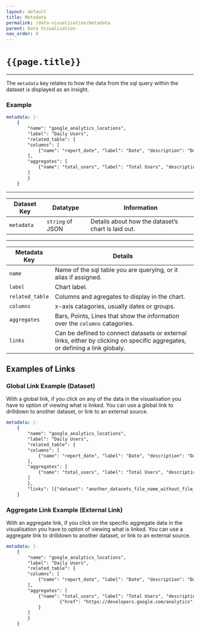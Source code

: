 ```yaml
---
layout: default
title: Metadata
permalink: /data-visualisation/metadata
parent: Data Visualisation
nav_order: 4
---
```


# `{{page.title}}`

---

The `metadata` key relates to how the data from the sql query within the dataset is displayed as an insight.

### Example

```yaml
metadata: |-
    {
        "name": "google_analytics_locations",
        "label": "Daily Users",
        "related_table": {
        "columns": [
            {"name": "report_date", "label": "Date", "description": "Date"}
        ], 
        "aggregates": [
            {"name": "total_users", "label": "Total Users", "description": "Total Users"}
        ]
        }
    }
```

---

Dataset Key | Datatype | Information
----------- | -------- | -----------
`metadata` | `string` of JSON | Details about how the dataset’s chart is laid out.

---

Metadata Key | Details
------------ | -------
`name` | Name of the sql table you are querying, or it alias if assigned.
`label` | Chart label.
`related_table` | Columns and agregates to display in the chart.
`columns` | x-axis catagories, usually dates or groups.
`aggregates` | Bars, Points, Lines that show the information over the `columns` catagories.
`links` | Can be defined to connect datasets or external links, either by clicking on specific aggregates, or defining a link globaly.


## Examples of Links

### Global Link Example (Dataset)

With a global link, if you click on any of the data in the visualisation you have to option of viewing what is linked. You can use a global link to drilldown to another dataset, or link to an external source.

```yaml
metadata: |-
    {
        "name": "google_analytics_locations",
        "label": "Daily Users",
        "related_table": {
        "columns": [
            {"name": "report_date", "label": "Date", "description": "Date"}
        ], 
        "aggregates": [
            {"name": "total_users", "label": "Total Users", "description": "Total Users"}
        ]
        },
        "links": [{"dataset": "another_datasets_file_name_without_file_extension"}]
    }
```

### Aggregate Link Example (External Link)

With an aggregate link, if you click on the specific aggregate data in the visualisation you have to option of viewing what is linked. You can use a aggregate link to drilldown to another dataset, or link to an external source.

```yaml
metadata: |-
    {
        "name": "google_analytics_locations",
        "label": "Daily Users",
        "related_table": {
        "columns": [
            {"name": "report_date", "label": "Date", "description": "Date"}
        ], 
        "aggregates": [
            {"name": "total_users", "label": "Total Users", "description": "Total Users", "links": [
                    {"href": "https://developers.google.com/analytics", "target": "_blank"}]
            }
        ]
        }
    }
```
